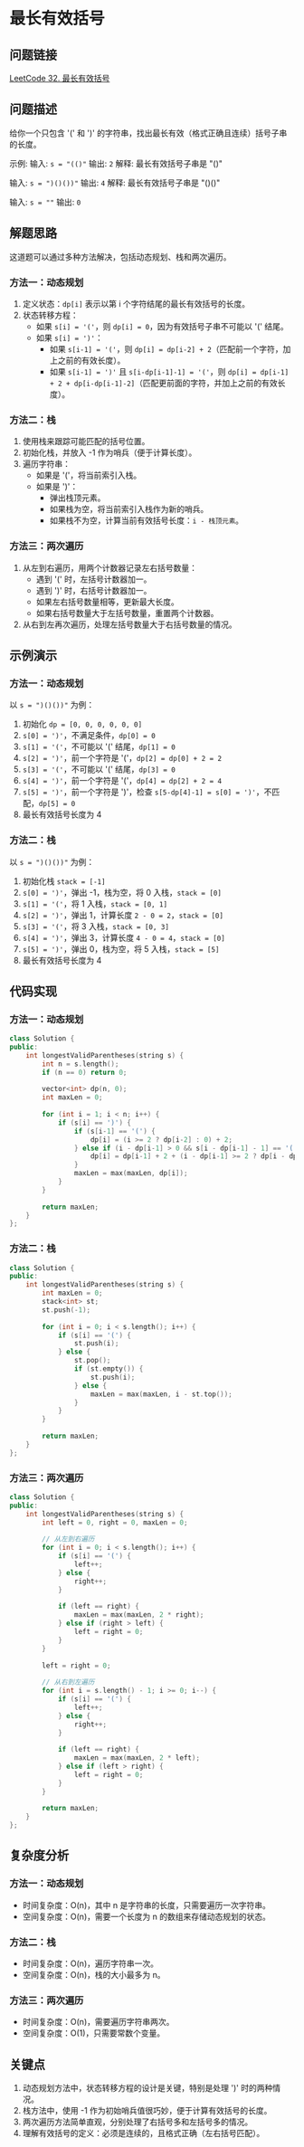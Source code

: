 # 最长有效括号

## 问题链接
[LeetCode 32. 最长有效括号](https://leetcode.com/problems/longest-valid-parentheses/)

## 问题描述
给你一个只包含 '(' 和 ')' 的字符串，找出最长有效（格式正确且连续）括号子串的长度。

示例:
输入: `s = "(()"` 
输出: `2`
解释: 最长有效括号子串是 "()"

输入: `s = ")()())"` 
输出: `4`
解释: 最长有效括号子串是 "()()"

输入: `s = ""` 
输出: `0`

## 解题思路
这道题可以通过多种方法解决，包括动态规划、栈和两次遍历。

### 方法一：动态规划
1. 定义状态：`dp[i]` 表示以第 i 个字符结尾的最长有效括号的长度。
2. 状态转移方程：
   - 如果 `s[i] = '('`，则 `dp[i] = 0`，因为有效括号子串不可能以 '(' 结尾。
   - 如果 `s[i] = ')'`：
     - 如果 `s[i-1] = '('`，则 `dp[i] = dp[i-2] + 2`（匹配前一个字符，加上之前的有效长度）。
     - 如果 `s[i-1] = ')'` 且 `s[i-dp[i-1]-1] = '('`，则 `dp[i] = dp[i-1] + 2 + dp[i-dp[i-1]-2]`（匹配更前面的字符，并加上之前的有效长度）。

### 方法二：栈
1. 使用栈来跟踪可能匹配的括号位置。
2. 初始化栈，并放入 -1 作为哨兵（便于计算长度）。
3. 遍历字符串：
   - 如果是 '('，将当前索引入栈。
   - 如果是 ')'：
     - 弹出栈顶元素。
     - 如果栈为空，将当前索引入栈作为新的哨兵。
     - 如果栈不为空，计算当前有效括号长度：`i - 栈顶元素`。

### 方法三：两次遍历
1. 从左到右遍历，用两个计数器记录左右括号数量：
   - 遇到 '(' 时，左括号计数器加一。
   - 遇到 ')' 时，右括号计数器加一。
   - 如果左右括号数量相等，更新最大长度。
   - 如果右括号数量大于左括号数量，重置两个计数器。
2. 从右到左再次遍历，处理左括号数量大于右括号数量的情况。

## 示例演示

### 方法一：动态规划
以 `s = ")()())"` 为例：

1. 初始化 `dp = [0, 0, 0, 0, 0, 0]`
2. `s[0] = ')'`，不满足条件，`dp[0] = 0`
3. `s[1] = '('`，不可能以 '(' 结尾，`dp[1] = 0`
4. `s[2] = ')'`，前一个字符是 '('，`dp[2] = dp[0] + 2 = 2`
5. `s[3] = '('`，不可能以 '(' 结尾，`dp[3] = 0`
6. `s[4] = ')'`，前一个字符是 '('，`dp[4] = dp[2] + 2 = 4`
7. `s[5] = ')'`，前一个字符是 ')'，检查 `s[5-dp[4]-1] = s[0] = ')'`，不匹配，`dp[5] = 0`
8. 最长有效括号长度为 4

### 方法二：栈
以 `s = ")()())"` 为例：

1. 初始化栈 `stack = [-1]`
2. `s[0] = ')'`，弹出 -1，栈为空，将 0 入栈，`stack = [0]`
3. `s[1] = '('`，将 1 入栈，`stack = [0, 1]`
4. `s[2] = ')'`，弹出 1，计算长度 `2 - 0 = 2`，`stack = [0]`
5. `s[3] = '('`，将 3 入栈，`stack = [0, 3]`
6. `s[4] = ')'`，弹出 3，计算长度 `4 - 0 = 4`，`stack = [0]`
7. `s[5] = ')'`，弹出 0，栈为空，将 5 入栈，`stack = [5]`
8. 最长有效括号长度为 4

## 代码实现

### 方法一：动态规划
```cpp
class Solution {
public:
    int longestValidParentheses(string s) {
        int n = s.length();
        if (n == 0) return 0;
        
        vector<int> dp(n, 0);
        int maxLen = 0;
        
        for (int i = 1; i < n; i++) {
            if (s[i] == ')') {
                if (s[i-1] == '(') {
                    dp[i] = (i >= 2 ? dp[i-2] : 0) + 2;
                } else if (i - dp[i-1] > 0 && s[i - dp[i-1] - 1] == '(') {
                    dp[i] = dp[i-1] + 2 + (i - dp[i-1] >= 2 ? dp[i - dp[i-1] - 2] : 0);
                }
                maxLen = max(maxLen, dp[i]);
            }
        }
        
        return maxLen;
    }
};
```

### 方法二：栈
```cpp
class Solution {
public:
    int longestValidParentheses(string s) {
        int maxLen = 0;
        stack<int> st;
        st.push(-1);
        
        for (int i = 0; i < s.length(); i++) {
            if (s[i] == '(') {
                st.push(i);
            } else {
                st.pop();
                if (st.empty()) {
                    st.push(i);
                } else {
                    maxLen = max(maxLen, i - st.top());
                }
            }
        }
        
        return maxLen;
    }
};
```

### 方法三：两次遍历
```cpp
class Solution {
public:
    int longestValidParentheses(string s) {
        int left = 0, right = 0, maxLen = 0;
        
        // 从左到右遍历
        for (int i = 0; i < s.length(); i++) {
            if (s[i] == '(') {
                left++;
            } else {
                right++;
            }
            
            if (left == right) {
                maxLen = max(maxLen, 2 * right);
            } else if (right > left) {
                left = right = 0;
            }
        }
        
        left = right = 0;
        
        // 从右到左遍历
        for (int i = s.length() - 1; i >= 0; i--) {
            if (s[i] == '(') {
                left++;
            } else {
                right++;
            }
            
            if (left == right) {
                maxLen = max(maxLen, 2 * left);
            } else if (left > right) {
                left = right = 0;
            }
        }
        
        return maxLen;
    }
};
```

## 复杂度分析
### 方法一：动态规划
- 时间复杂度：O(n)，其中 n 是字符串的长度，只需要遍历一次字符串。
- 空间复杂度：O(n)，需要一个长度为 n 的数组来存储动态规划的状态。

### 方法二：栈
- 时间复杂度：O(n)，遍历字符串一次。
- 空间复杂度：O(n)，栈的大小最多为 n。

### 方法三：两次遍历
- 时间复杂度：O(n)，需要遍历字符串两次。
- 空间复杂度：O(1)，只需要常数个变量。

## 关键点
1. 动态规划方法中，状态转移方程的设计是关键，特别是处理 ')' 时的两种情况。
2. 栈方法中，使用 -1 作为初始哨兵值很巧妙，便于计算有效括号的长度。
3. 两次遍历方法简单直观，分别处理了右括号多和左括号多的情况。
4. 理解有效括号的定义：必须是连续的，且格式正确（左右括号匹配）。

